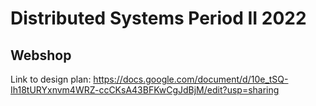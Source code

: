 # Distributed Systems Period II 2022
## Webshop

Link to design plan: https://docs.google.com/document/d/10e_tSQ-Ih18tURYxnvm4WRZ-ccCKsA43BFKwCgJdBjM/edit?usp=sharing
